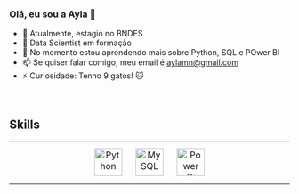 ### Olá, eu sou a Ayla 👋

- 🔭 Atualmente, estagio no BNDES
- 🚀 Data Scientist em formação
- 🌱 No momento estou aprendendo mais sobre Python, SQL e POwer BI
- 📫 Se quiser falar comigo, meu email é aylamn@gmail.com
- ⚡ Curiosidade: Tenho 9 gatos! 🐱

<br/>  

## Skills
<table><tr><td valign="top" width="33%">

<div align="center">  
<img style="margin: 10px" src="https://profilinator.rishav.dev/skills-assets/python-original.svg" alt="Python" height="50" />  
<img style="margin: 10px" src="https://profilinator.rishav.dev/skills-assets/mysql-original-wordmark.svg" alt="MySQL" height="50" />  
<img style="margin: 10px" src="https://profilinator.rishav.dev/skills-assets/powerbi.png" alt="Power Bi" height="50" />  
</div>
